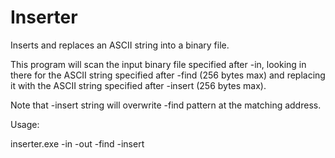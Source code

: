 # Inserter
Inserts and replaces an ASCII string into a binary file.

This program will scan the input binary file specified after -in, looking in there for the ASCII string specified after -find (256 bytes max) and replacing it with the ASCII string specified after -insert (256 bytes max).

Note that -insert string will overwrite -find pattern at the matching address.

Usage:

 inserter.exe -in <FILENAME> -out <FILENAME> -find <FINDPATTERN> -insert <INSERTPATTERN>
